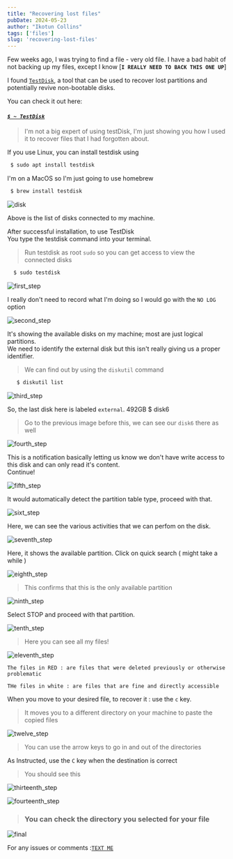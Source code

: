 ```yaml
---
title: "Recovering lost files"
pubDate: 2024-05-23
author: "Ikotun Collins"
tags: ['files']
slug: 'recovering-lost-files'
---
```



Few weeks ago, I was trying to find a file - very old file. I have a bad habit of not backing up my files,  except I know [<b>`I REALLY NEED TO BACK THIS ONE UP`</b>]

I found [`TestDisk`](https://www.cgsecurity.org/wiki/TestDisk_Download), a tool that can be used to recover lost partitions and potentially revive non-bootable disks. 
<br/>

You can check it out here: 
#### <i>[`$ ~ TestDisk`](https://www.cgsecurity.org/wiki/TestDisk_Download)</i>

> I'm not a big expert of using testDisk, I'm just showing you how I used it to recover files that I had  forgotten about. 

If you use Linux, you can install testdisk using 
```bash
 $ sudo apt install testdisk
```
I'm on a MacOS so I'm just going to use homebrew

```bash
 $ brew install testdisk
```


![disk](https://res.cloudinary.com/dbd7rcwwx/image/upload/v1716500845/Screenshot_2024-05-23_at_10.45.30_PM_v8qwhn.png)

Above is the list of disks connected to my machine.<br/>

After successful installation, to use TestDisk <br/>
You type the testdisk command into your terminal.


> Run testdisk as root  `sudo`  so you can get access to view the connected disks
> 
```bash
  $ sudo testdisk
```

![first_step](https://res.cloudinary.com/dbd7rcwwx/image/upload/v1716501104/Screenshot_2024-05-23_at_10.51.21_PM_yziki1.png)

I really don't need to record what I'm doing so I would go with the `NO LOG` option 

![second_step](https://res.cloudinary.com/dbd7rcwwx/image/upload/v1716501229/Screenshot_2024-05-23_at_10.53.29_PM_jckcft.png)

It's showing the available disks on my machine; most are just logical partitions.<br/>
We need to identify the external disk but this isn't really giving us a proper identifier. 
<br/>

> We can find out by using the `diskutil` command 

```bash
   $ diskutil list
```

![third_step](https://res.cloudinary.com/dbd7rcwwx/image/upload/v1716502015/Screenshot_2024-05-23_at_11.05.30_PM_uuovce.png)

So, the last disk here is labeled `external`. 492GB $ disk6
> Go to the previous image before this, we can see our `disk6` there as well


![fourth_step](https://res.cloudinary.com/dbd7rcwwx/image/upload/v1716502691/Screenshot_2024-05-23_at_11.17.33_PM_szcrlb.png)

This is a notification basically letting us know we don't have write access to this disk and can only read it's content.
<br/>
Continue!

![fifth_step](https://res.cloudinary.com/dbd7rcwwx/image/upload/v1716502705/Screenshot_2024-05-23_at_11.17.44_PM_rvvcl6.png)

It would automatically detect the partition table type, proceed with that. 

![sixt_step](https://res.cloudinary.com/dbd7rcwwx/image/upload/v1716502705/Screenshot_2024-05-23_at_11.17.44_PM_rvvcl6.png)

Here, we can see the various activities that we can perfom on the disk. 

![seventh_step](https://res.cloudinary.com/dbd7rcwwx/image/upload/v1716502947/Screenshot_2024-05-23_at_11.22.02_PM_qwwo2y.png)


Here, it shows the available partition. Click on quick search ( might take a while )

![eighth_step](https://res.cloudinary.com/dbd7rcwwx/image/upload/v1716539151/Screenshot_2024-05-23_at_11.25.28_PM_o6h0ek.png)


> This confirms that this is the only available partition

![ninth_step](https://res.cloudinary.com/dbd7rcwwx/image/upload/v1716538910/Screenshot_2024-05-24_at_9.12.35_AM_rb7mqg.png)

Select STOP and proceed with that partition.

![tenth_step](https://res.cloudinary.com/dbd7rcwwx/image/upload/v1716538909/Screenshot_2024-05-24_at_9.18.56_AM_fluzzp.png)


> Here you can see all my files!


![eleventh_step](https://res.cloudinary.com/dbd7rcwwx/image/upload/v1716538912/Screenshot_2024-05-24_at_9.19.16_AM_bc9fyp.png)


`The files in RED : are files that were deleted previously or otherwise problematic`


`THe files in white : are files that are fine and directly accessible`

When you move to your desired file, to recover it : use the `c`  key.
> It moves you to a different directory on your machine to paste the copied files 

![twelve_step](https://res.cloudinary.com/dbd7rcwwx/image/upload/v1716540198/Screenshot_2024-05-24_at_9.42.19_AM_voprju.png)

> You can use the arrow keys to go in and out of the directories

As Instructed, use the `C` key when the destination is correct

> You should see this

![thirteenth_step](https://res.cloudinary.com/dbd7rcwwx/image/upload/v1716540489/Screenshot_2024-05-24_at_9.47.48_AM_hdehag.png)

![fourteenth_step](https://res.cloudinary.com/dbd7rcwwx/image/upload/v1716540555/Screenshot_2024-05-24_at_9.49.01_AM_peugfu.png)


> ### You can check the directory you selected for your file 


![final](https://res.cloudinary.com/dbd7rcwwx/image/upload/v1716540740/Screenshot_2024-05-24_at_9.52.05_AM_sij6nu.png)





For any issues or comments    :[`TEXT ME`](mailto:danlogan2003@gmail.com)
